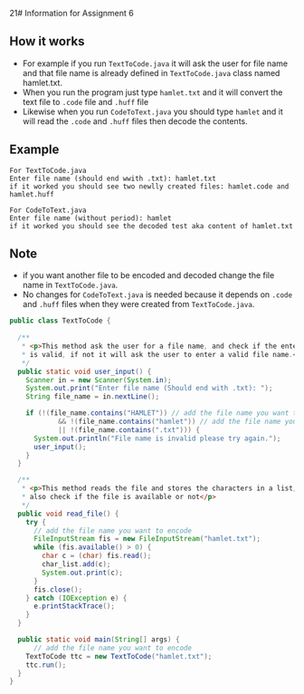 21# Information for Assignment 6

## How it works

* For example if you run `TextToCode.java` it will ask the user for file name
  and that file name is already defined in `TextToCode.java` class named hamlet.txt.
* When you run the program just type `hamlet.txt` and it will convert the text file to `.code` file and `.huff` file
* Likewise when you run `CodeToText.java` you should type `hamlet` and it will read the `.code` and `.huff` files then decode the contents.

## Example

```
For TextToCode.java
Enter file name (should end wwith .txt): hamlet.txt
if it worked you should see two newlly created files: hamlet.code and hamlet.huff

For CodeToText.java
Enter file name (without period): hamlet
if it worked you should see the decoded test aka content of hamlet.txt
```

## Note

* if you want another file to be encoded and decoded change the file name in `TextToCode.java`.
* No changes for `CodeToText.java` is needed because it depends on `.code` and `.huff` files when they were created from `TextToCode.java`.

```java
public class TextToCode {
  
  /**
   * <p>This method ask the user for a file name, and check if the entered file
   * is valid, if not it will ask the user to enter a valid file name.</p>
   */
  public static void user_input() {
    Scanner in = new Scanner(System.in);
    System.out.print("Enter file name (Should end with .txt): ");
    String file_name = in.nextLine();

    if (!(file_name.contains("HAMLET")) // add the file name you want to encode
            && !(file_name.contains("hamlet")) // add the file name you want to encode
            || !(file_name.contains(".txt"))) {
      System.out.println("File name is invalid please try again.");
      user_input();
    }
  }

  /**
   * <p>This method reads the file and stores the characters in a list, and
   * also check if the file is available or not</p>
   */
  public void read_file() {
    try {
      // add the file name you want to encode
      FileInputStream fis = new FileInputStream("hamlet.txt");
      while (fis.available() > 0) {
        char c = (char) fis.read();
        char_list.add(c);
        System.out.print(c);
      }
      fis.close();
    } catch (IOException e) {
      e.printStackTrace();
    }
  }

  public static void main(String[] args) {
      // add the file name you want to encode
    TextToCode ttc = new TextToCode("hamlet.txt");
    ttc.run();
  }
} 
```
